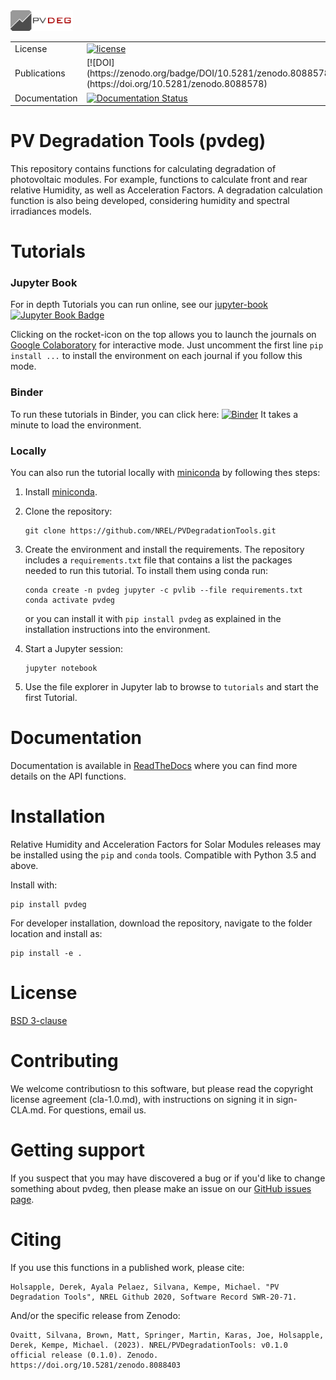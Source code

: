 <img src="pvdeg_tutorials/pvdeg_logo.png" width="100">

<table>
<tr>
  <td>License</td>
  <td>
    <a href="https://github.com/NREL/PVDegradationTools/blob/master/LICENSE.md">
    <img src="https://img.shields.io/pypi/l/pvlib.svg" alt="license" />
    </a>
</td>
</tr>
<tr>
  <td>Publications</td>
  <td>
  [![DOI](https://zenodo.org/badge/DOI/10.5281/zenodo.8088578.svg)](https://doi.org/10.5281/zenodo.8088578)
  </td>
</tr>
<tr>
  <td>Documentation</td>
  <td>
	<a href='https://pvdegradationtools.readthedocs.io/en/latest/?badge=latest'>
	    <img src='https://readthedocs.org/projects/pvdegradationtools/badge/?version=latest' alt='Documentation Status' />
	</a>
  </td>
</tr>
</table>



# PV Degradation Tools (pvdeg)

This repository contains functions for calculating degradation of photovoltaic modules. For example, functions to calculate front and rear relative Humidity, as well as Acceleration Factors. A degradation calculation function is also being developed, considering humidity and spectral irradiances models.


Tutorials
=========

### Jupyter Book

For in depth Tutorials you can run online, see our [jupyter-book](https://nrel.github.io/PVDegradationTools/intro.html) [![Jupyter Book Badge](https://jupyterbook.org/badge.svg)](https://nrel.github.io/PVDegradationTools/intro.html)

Clicking on the rocket-icon on the top allows you to launch the journals on [Google Colaboratory](https://colab.research.google.com/) for interactive mode.
Just uncomment the first line `pip install ...`  to install the environment on each journal if you follow this mode.

### Binder

To run these tutorials in Binder, you can click here:
[![Binder](https://mybinder.org/badge_logo.svg)](https://mybinder.org/v2/gh/NREL/PVDegradationTools/main)
It takes a minute to load the environment.

### Locally

You can also run the tutorial locally with
[miniconda](https://docs.conda.io/en/latest/miniconda.html) by following thes
steps:

1. Install [miniconda](https://docs.conda.io/en/latest/miniconda.html).

1. Clone the repository:

   ```
   git clone https://github.com/NREL/PVDegradationTools.git
   ```

1. Create the environment and install the requirements. The repository includes
   a `requirements.txt` file that contains a list the packages needed to run
   this tutorial. To install them using conda run:

   ```
   conda create -n pvdeg jupyter -c pvlib --file requirements.txt
   conda activate pvdeg
   ```

   or you can install it with `pip install pvdeg` as explained in the installation instructions into the environment.

1. Start a Jupyter session:

   ```
   jupyter notebook
   ```

1. Use the file explorer in Jupyter lab to browse to `tutorials`
   and start the first Tutorial.


Documentation
=============

Documentation is available in [ReadTheDocs](https://PVDegradationTools.readthedocs.io) where you can find more details on the API functions.


Installation
============

Relative Humidity and Acceleration Factors for Solar Modules releases may be installed using the ``pip`` and ``conda`` tools. Compatible with Python 3.5 and above.

Install with:

    pip install pvdeg

For developer installation, download the repository, navigate to the folder location and install as:

    pip install -e .


License
=======

[BSD 3-clause](https://github.com/NREL/PVDegradationTools/blob/main/LICENSE.md)


Contributing
=======

We welcome contributiosn to this software, but please read the copyright license agreement (cla-1.0.md), with instructions on signing it in sign-CLA.md. For questions, email us.


Getting support
===============

If you suspect that you may have discovered a bug or if you'd like to
change something about pvdeg, then please make an issue on our
[GitHub issues page](hhttps://github.com/NREL/PVDegradationTools/issues).


Citing
======

If you use this functions in a published work, please cite:

	Holsapple, Derek, Ayala Pelaez, Silvana, Kempe, Michael. "PV Degradation Tools", NREL Github 2020, Software Record SWR-20-71.

And/or the specific release from Zenodo:

	Ovaitt, Silvana, Brown, Matt, Springer, Martin, Karas, Joe, Holsapple, Derek, Kempe, Michael. (2023). NREL/PVDegradationTools: v0.1.0 official release (0.1.0). Zenodo. https://doi.org/10.5281/zenodo.8088403
